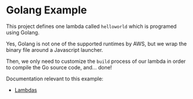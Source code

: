 Golang Example
===========================

This project defines one lambda called ``helloworld`` which is programed using Golang.

Yes, Golang is not one of the supported runtimes by AWS, but we wrap the binary file
around a Javascript launcher.

Then, we only need to customize the ``build`` process of our lambda in order to compile
the Go source code, and... done!

Documentation relevant to this example:
 * [Lambdas](http://gordon.readthedocs.io/en/latest/lambdas.html)
